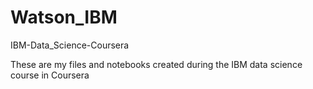 # Watson_IBM
IBM-Data_Science-Coursera

These are my files and notebooks created during the IBM data science course in Coursera
